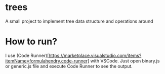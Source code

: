 # trees
A small project to implement tree data structure and operations around

# How to run?
I use (Code Runner)[https://marketplace.visualstudio.com/items?itemName=formulahendry.code-runner] with VSCode. Just open binary.js or generic.js file and execute Code Runner to see the output.
